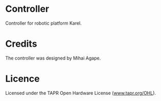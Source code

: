 Controller
===============
Controller for robotic platform Karel.

Credits
=======
The controller was designed by Mihai Agape.

Licence
=======
Licensed under the TAPR Open Hardware License (www.tapr.org/OHL).
